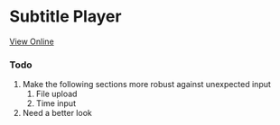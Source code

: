 # Subtitle Player

[View Online](https://thissentenceiswrong.github.io/SubtitlePlayer)

### Todo
1. Make the following sections more robust against unexpected input
    1. File upload
    2. Time input
2. Need a better look